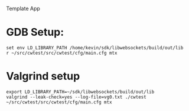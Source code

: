 Template App


# GDB Setup:

    set env LD_LIBRARY_PATH /home/kevin/sdk/libwebsockets/build/out/lib
    r ~/src/cwtest/src/cwtest/cfg/main.cfg mtx


# Valgrind setup

    export LD_LIBRARY_PATH=~/sdk/libwebsockets/build/out/lib
    valgrind --leak-check=yes --log-file=vg0.txt ./cwtest  ~/src/cwtest/src/cwtest/cfg/main.cfg mtx


